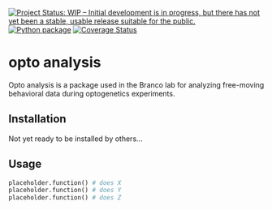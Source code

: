 [![Project Status: WIP – Initial development is in progress, but there has not yet been a stable, usable release suitable for the public.](https://www.repostatus.org/badges/latest/wip.svg)](https://www.repostatus.org/#wip)
[![Python package](https://github.com/philshams/opto-analysis/actions/workflows/github-actions.yml/badge.svg)](https://github.com/philshams/opto-analysis/actions/workflows/github-actions.yml)
[![Coverage Status](https://coveralls.io/repos/github/philshams/opto-analysis/badge.svg?branch=master)](https://coveralls.io/github/philshams/opto-analysis?branch=master)

# opto analysis

Opto analysis is a package used in the Branco lab for analyzing free-moving behavioral data during optogenetics experiments.

## Installation

Not yet ready to be installed by others...


## Usage

```python
placeholder.function() # does X
placeholder.function() # does Y
placeholder.function() # does Z
```
